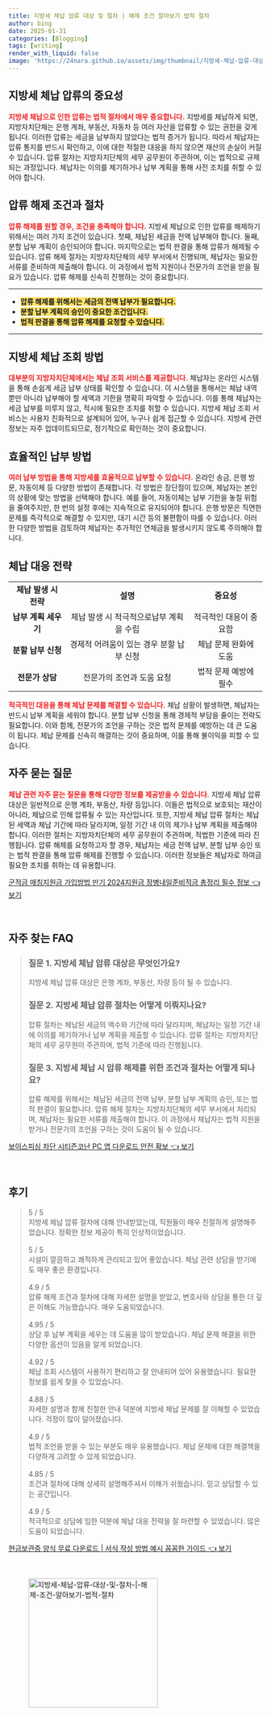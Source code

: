 ```yaml
---
title: 지방세 체납 압류 대상 및 절차 | 해제 조건 알아보기 법적 절차
author: bing
date: 2025-01-31
categories: [Blogging]
tags: [writing]
render_with_liquid: false
image: 'https://24nara.github.io/assets/img/thumbnail/지방세-체납-압류-대상-및-절차-|-해제-조건-알아보기-법적-절차.webp'
---
```



<h2 id='지방세 체납 압류의 중요성'>지방세 체납 압류의 중요성</h2>

<p><b><span style="color: #ee2323;">지방세 체납으로 인한 압류는 법적 절차에서 매우 중요합니다.</span></b> 지방세를 체납하게 되면, 지방자치단체는 은행 계좌, 부동산, 자동차 등 여러 자산을 압류할 수 있는 권한을 갖게 됩니다. 이러한 압류는 세금을 납부하지 않았다는 법적 증거가 됩니다. 따라서 체납자는 압류 통지를 반드시 확인하고, 이에 대한 적절한 대응을 하지 않으면 재산의 손실이 커질 수 있습니다. 압류 절차는 지방자치단체의 세무 공무원이 주관하며, 이는 법적으로 규제되는 과정입니다. 체납자는 이의를 제기하거나 납부 계획을 통해 사전 조치를 취할 수 있어야 합니다.</p>

<h2 id='압류 해제 조건과 절차'>압류 해제 조건과 절차</h2>

<p><b><span style="color: #ee2323;">압류 해제를 원할 경우, 조건을 충족해야 합니다.</span></b> 지방세 체납으로 인한 압류를 해제하기 위해서는 여러 가지 조건이 있습니다. 첫째, 체납된 세금을 전액 납부해야 합니다. 둘째, 분할 납부 계획이 승인되어야 합니다. 마지막으로는 법적 판결을 통해 압류가 해제될 수 있습니다. 압류 해제 절차는 지방자치단체의 세무 부서에서 진행되며, 체납자는 필요한 서류를 준비하여 제출해야 합니다. 이 과정에서 법적 지원이나 전문가의 조언을 받을 필요가 있습니다. 압류 해제를 신속히 진행하는 것이 중요합니다.</p>

<hr />

<ul>
    <li><b><span style="background-color: #ffe066;">압류 해제를 위해서는 세금의 전액 납부가 필요합니다.</span></b></li>
    <li><b><span style="background-color: #ffe066;">분할 납부 계획의 승인이 중요한 조건입니다.</span></b></li>
    <li><b><span style="background-color: #ffe066;">법적 판결을 통해 압류 해제를 요청할 수 있습니다.</span></b></li>
</ul>

<hr />

<h2 id='지방세 체납 조회 방법'>지방세 체납 조회 방법</h2>

<p><b><span style="color: #ee2323;">대부분의 지방자치단체에서는 체납 조회 서비스를 제공합니다.</span></b> 체납자는 온라인 시스템을 통해 손쉽게 세금 납부 상태를 확인할 수 있습니다. 이 시스템을 통해서는 체납 내역뿐만 아니라 납부해야 할 세액과 기한을 명확히 파악할 수 있습니다. 이를 통해 체납자는 세금 납부를 미루지 않고, 적시에 필요한 조치를 취할 수 있습니다. 지방세 체납 조회 서비스는 사용자 친화적으로 설계되어 있어, 누구나 쉽게 접근할 수 있습니다. 지방세 관련 정보는 자주 업데이트되므로, 정기적으로 확인하는 것이 중요합니다.</p>

<h2 id='효율적인 납부 방법'>효율적인 납부 방법</h2>

<p><b><span style="color: #ee2323;">여러 납부 방법을 통해 지방세를 효율적으로 납부할 수 있습니다.</span></b> 온라인 송금, 은행 방문, 자동이체 등 다양한 방법이 존재합니다. 각 방법은 장단점이 있으며, 체납자는 본인의 상황에 맞는 방법을 선택해야 합니다. 예를 들어, 자동이체는 납부 기한을 놓칠 위험을 줄여주지만, 한 번의 설정 후에는 지속적으로 유지되어야 합니다. 은행 방문은 직면한 문제를 즉각적으로 해결할 수 있지만, 대기 시간 등의 불편함이 따를 수 있습니다. 이러한 다양한 방법을 검토하여 체납자는 추가적인 연체금을 발생시키지 않도록 주의해야 합니다.</p>

<h2 id='체납 대응 전략'>체납 대응 전략</h2>

<table>
    <tr>
        <td style="text-align: center; height: 17px;"><b>체납 발생 시 전략</b></td>
        <td style="text-align: center; height: 17px;"><b>설명</b></td>
        <td style="text-align: center; height: 17px;"><b>중요성</b></td>
    </tr>
    <tr>
        <td style="text-align: center; height: 17px;"><b>납부 계획 세우기</b></td>
        <td style="text-align: center; height: 17px;">체납 발생 시 적극적으로납부 계획을 수립</td>
        <td style="text-align: center; height: 17px;">적극적인 대응이 중요함</td>
    </tr>
    <tr>
        <td style="text-align: center; height: 17px;"><b>분할 납부 신청 </b></td>
        <td style="text-align: center; height: 17px;">경제적 어려움이 있는 경우 분할 납부 신청</td>
        <td style="text-align: center; height: 17px;">체납 문제 완화에 도움</td>
    </tr>
    <tr>
        <td style="text-align: center; height: 17px;"><b>전문가 상담</b></td>
        <td style="text-align: center; height: 17px;">전문가의 조언과 도움 요청</td>
        <td style="text-align: center; height: 17px;">법적 문제 예방에 필수</td>
    </tr>
</table>

<p><b><span style="color: #ee2323;">적극적인 대응을 통해 체납 문제를 해결할 수 있습니다.</span></b> 체납 상황이 발생하면, 체납자는 반드시 납부 계획을 세워야 합니다. 분할 납부 신청을 통해 경제적 부담을 줄이는 전략도 필요합니다. 이와 함께, 전문가의 조언을 구하는 것은 법적 문제를 예방하는 데 큰 도움이 됩니다. 체납 문제를 신속히 해결하는 것이 중요하며, 이를 통해 불이익을 피할 수 있습니다.</p>

<h2 id='자주 묻는 질문'>자주 묻는 질문</h2>

<p><b><span style="color: #ee2323;">체납 관련 자주 묻는 질문을 통해 다양한 정보를 제공받을 수 있습니다.</span></b> 지방세 체납 압류 대상은 일반적으로 은행 계좌, 부동산, 차량 등입니다. 이들은 법적으로 보호되는 재산이 아니라, 체납으로 인해 압류될 수 있는 자산입니다. 또한, 지방세 체납 압류 절차는 체납된 세액과 체납 기간에 따라 달라지며, 일정 기간 내 이의 제기나 납부 계획을 제출해야 합니다. 이러한 절차는 지방자치단체의 세무 공무원이 주관하며, 적법한 기준에 따라 진행됩니다. 압류 해제를 요청하고자 할 경우, 체납자는 세금 전액 납부, 분할 납부 승인 또는 법적 판결을 통해 압류 해제를 진행할 수 있습니다. 이러한 정보들은 체납자로 하여금 필요한 조치를 취하는 데 유용합니다.</p>


<p><a class="click-button" title="군적금 매칭지원금 가입방법 만기 2024지원금 장병내일준비적금 총정리 필수 정보" href="https://24nara.github.io/posts/%EA%B5%B0%EC%A0%81%EA%B8%88-%EB%A7%A4%EC%B9%AD%EC%A7%80%EC%9B%90%EA%B8%88-%EA%B0%80%EC%9E%85%EB%B0%A9%EB%B2%95-%EB%A7%8C%EA%B8%B0-2024%EC%A7%80%EC%9B%90%EA%B8%88-%EC%9E%A5%EB%B3%91%EB%82%B4%EC%9D%BC%EC%A4%80%EB%B9%84%EC%A0%81%EA%B8%88-%EC%B4%9D%EC%A0%95%EB%A6%AC-%ED%95%84%EC%88%98-%EC%A0%95%EB%B3%B4/" rel="dofollow">군적금 매칭지원금 가입방법 만기 2024지원금 장병내일준비적금 총정리 필수 정보 👈 보기</a></p><br>
<h2 id='자주_찾는_FAQ'>자주 찾는 FAQ</h2>
<div itemscope="" itemtype="https://schema.org/FAQPage"> 
<blockquote> 
<div itemscope="" itemprop="mainEntity" itemtype="https://schema.org/Question"> 
<h3 itemprop="name">질문 1. 지방세 체납 압류 대상은 무엇인가요?</h3> 
<div itemscope="" itemprop="acceptedAnswer" itemtype="https://schema.org/Answer"> 
<span itemprop="text"> 
<p>지방세 체납 압류 대상은 은행 계좌, 부동산, 차량 등이 될 수 있습니다.</p> 
</span> 
</div> 
</div> 
<div itemscope="" itemprop="mainEntity" itemtype="https://schema.org/Question"> 
<h3 itemprop="name">질문 2. 지방세 체납 압류 절차는 어떻게 이뤄지나요?</h3> 
<div itemscope="" itemprop="acceptedAnswer" itemtype="https://schema.org/Answer"> 
<span itemprop="text"> 
<p>압류 절차는 체납된 세금의 액수와 기간에 따라 달라지며, 체납자는 일정 기간 내에 이의를 제기하거나 납부 계획을 제출할 수 있습니다. 압류 절차는 지방자치단체의 세무 공무원이 주관하며, 법적 기준에 따라 진행됩니다.</p> 
</span> 
</div> 
</div> 
<div itemscope="" itemprop="mainEntity" itemtype="https://schema.org/Question"> 
<h3 itemprop="name">질문 3. 지방세 체납 시 압류 해제를 위한 조건과 절차는 어떻게 되나요?</h3> 
<div itemscope="" itemprop="acceptedAnswer" itemtype="https://schema.org/Answer"> 
<span itemprop="text"> 
<p>압류 해제를 위해서는 체납된 세금의 전액 납부, 분할 납부 계획의 승인, 또는 법적 판결이 필요합니다. 압류 해제 절차는 지방자치단체의 세무 부서에서 처리되며, 체납자는 필요한 서류를 제출해야 합니다. 이 과정에서 체납자는 법적 지원을 받거나 전문가의 조언을 구하는 것이 도움이 될 수 있습니다.</p> 
</span> 
</div> 
</div> 
</blockquote> 
</div>
<p><a class="click-button" title="보이스피싱 차단 시티즌코난 PC 앱 다운로드 안전 확보" href="https://24nara.github.io/posts/%EB%B3%B4%EC%9D%B4%EC%8A%A4%ED%94%BC%EC%8B%B1-%EC%B0%A8%EB%8B%A8-%EC%8B%9C%ED%8B%B0%EC%A6%8C%EC%BD%94%EB%82%9C-PC-%EC%95%B1-%EB%8B%A4%EC%9A%B4%EB%A1%9C%EB%93%9C-%EC%95%88%EC%A0%84-%ED%99%95%EB%B3%B4/" rel="dofollow">보이스피싱 차단 시티즌코난 PC 앱 다운로드 안전 확보 👈 보기</a></p><br>
<h2 id='후기'>후기</h2>
<div itemscope itemtype="https://schema.org/Product">
  <blockquote>
  <div itemprop="review" itemscope itemtype="https://schema.org/Review">
      <div itemprop="reviewRating" itemscope itemtype="https://schema.org/Rating"> <span itemprop="ratingValue">5</span> / <span itemprop="bestRating">5</span> </div>
      <span itemprop="reviewBody">지방세 체납 압류 절차에 대해 안내받았는데, 직원들이 매우 친절하게 설명해주었습니다. 정확한 정보 제공이 특히 인상적이었습니다.</span>
  </div>
  <br>
  <div itemprop="review" itemscope itemtype="https://schema.org/Review">
      <div itemprop="reviewRating" itemscope itemtype="https://schema.org/Rating"> <span itemprop="ratingValue">5</span> / <span itemprop="bestRating">5</span> </div>
      <span itemprop="reviewBody">시설이 깔끔하고 쾌적하게 관리되고 있어 좋았습니다. 체납 관련 상담을 받기에도 매우 좋은 환경입니다.</span>
  </div>
  <br>
  <div itemprop="review" itemscope itemtype="https://schema.org/Review">
      <div itemprop="reviewRating" itemscope itemtype="https://schema.org/Rating"> <span itemprop="ratingValue">4.9</span> / <span itemprop="bestRating">5</span> </div>
      <span itemprop="reviewBody">압류 해제 조건과 절차에 대해 자세한 설명을 받았고, 변호사와 상담을 통한 더 깊은 이해도 가능했습니다. 매우 도움되었습니다.</span>
  </div>
  <br>
  <div itemprop="review" itemscope itemtype="https://schema.org/Review">
      <div itemprop="reviewRating" itemscope itemtype="https://schema.org/Rating"> <span itemprop="ratingValue">4.95</span> / <span itemprop="bestRating">5</span> </div>
      <span itemprop="reviewBody">상담 후 납부 계획을 세우는 데 도움을 많이 받았습니다. 체납 문제 해결을 위한 다양한 옵션이 있음을 알게 되었습니다.</span>
  </div>
  <br>
  <div itemprop="review" itemscope itemtype="https://schema.org/Review">
      <div itemprop="reviewRating" itemscope itemtype="https://schema.org/Rating"> <span itemprop="ratingValue">4.92</span> / <span itemprop="bestRating">5</span> </div>
      <span itemprop="reviewBody">체납 조회 시스템이 사용하기 편리하고 잘 안내되어 있어 유용했습니다. 필요한 정보를 쉽게 찾을 수 있었습니다.</span>
  </div>
  <br>
  <div itemprop="review" itemscope itemtype="https://schema.org/Review">
      <div itemprop="reviewRating" itemscope itemtype="https://schema.org/Rating"> <span itemprop="ratingValue">4.88</span> / <span itemprop="bestRating">5</span> </div>
      <span itemprop="reviewBody">자세한 설명과 함께 친절한 안내 덕분에 지방세 체납 문제를 잘 이해할 수 있었습니다. 걱정이 많이 덜어졌습니다.</span>
  </div>
  <br>
  <div itemprop="review" itemscope itemtype="https://schema.org/Review">
      <div itemprop="reviewRating" itemscope itemtype="https://schema.org/Rating"> <span itemprop="ratingValue">4.9</span> / <span itemprop="bestRating">5</span> </div>
      <span itemprop="reviewBody">법적 조언을 받을 수 있는 부분도 매우 유용했습니다. 체납 문제에 대한 해결책을 다양하게 고려할 수 있게 되었습니다.</span>
  </div>
  <br>
  <div itemprop="review" itemscope itemtype="https://schema.org/Review">
      <div itemprop="reviewRating" itemscope itemtype="https://schema.org/Rating"> <span itemprop="ratingValue">4.85</span> / <span itemprop="bestRating">5</span> </div>
      <span itemprop="reviewBody">조건과 절차에 대해 상세히 설명해주셔서 이해가 쉬웠습니다. 믿고 상담할 수 있는 공간입니다.</span>
  </div>
  <br>
  <div itemprop="review" itemscope itemtype="https://schema.org/Review">
      <div itemprop="reviewRating" itemscope itemtype="https://schema.org/Rating"> <span itemprop="ratingValue">4.9</span> / <span itemprop="bestRating">5</span> </div>
      <span itemprop="reviewBody">적극적으로 상담에 임한 덕분에 체납 대응 전략을 잘 마련할 수 있었습니다. 많은 도움이 되었습니다.</span>
  </div>
  </blockquote>
</div>
<p><a class="click-button" title="현금보관증 양식 무료 다운로드 | 서식 작성 방법 예시 꼼꼼한 가이드" href="https://24nara.github.io/posts/%ED%98%84%EA%B8%88%EB%B3%B4%EA%B4%80%EC%A6%9D-%EC%96%91%EC%8B%9D-%EB%AC%B4%EB%A3%8C-%EB%8B%A4%EC%9A%B4%EB%A1%9C%EB%93%9C-%EC%84%9C%EC%8B%9D-%EC%9E%91%EC%84%B1-%EB%B0%A9%EB%B2%95-%EC%98%88%EC%8B%9C-%EA%BC%BC%EA%BC%BC%ED%95%9C-%EA%B0%80%EC%9D%B4%EB%93%9C/" rel="dofollow">현금보관증 양식 무료 다운로드 | 서식 작성 방법 예시 꼼꼼한 가이드 👈 보기</a></p><br>
<figure class="image"><img src="https://24nara.github.io/assets/img/thumbnail/지방세-체납-압류-대상-및-절차-|-해제-조건-알아보기-법적-절차.webp" alt="지방세-체납-압류-대상-및-절차-|-해제-조건-알아보기-법적-절차" width="256" height="256"></figure>